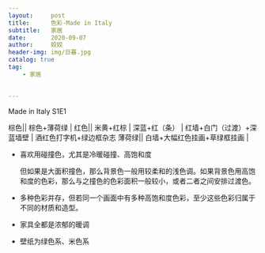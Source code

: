 ```yaml
---
layout:     post
title:      色彩-Made in Italy
subtitle:   家居
date:       2020-09-07
author:     姣姣
header-img: img/日暮.jpg
catalog: true
tag:
    - 家居
     

---
```

Made in Italy S1E1

棕色||  棕色+薄荷绿  |
红色||  米黄+红棕  |  深蓝+红（条） |  红墙+白门（过渡）+深蓝墙壁  |  酒红色打字机+绿边框杂志
薄荷绿||  白墙+大幅红色挂画+草绿框挂画  |

- 喜欢用碰撞色，尤其是冷暖碰撞、高饱和度


  但如果是大面积撞色，那么背景色一般用较柔和的浅色调。如果背景色用高饱和度的色彩，那么与之撞色的色彩面积一般较小，或者二者之间安排过渡色。
  
  
- 多种色彩并存，但若同一个画面中有多种高饱和度色彩，至少这些色彩归属于不同的材质和造型。
- 家具全都是浓郁的暖调
- 壁纸为绿色系、米色系



